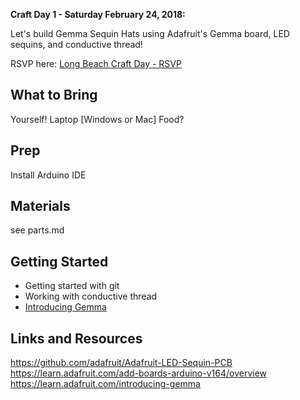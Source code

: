 **Craft Day 1 - Saturday February 24, 2018:**

Let's build Gemma Sequin Hats using Adafruit's Gemma board, LED sequins, and conductive thread!  

RSVP here: [Long Beach Craft Day - RSVP](https://longbeachcraftday01.splashthat.com/)  

## What to Bring
Yourself!
Laptop [Windows or Mac]
Food?

## Prep
Install Arduino IDE

## Materials
see parts.md

## Getting Started
- Getting started with git
- Working with conductive thread
- [Introducing Gemma](https://learn.adafruit.com/introducing-gemma)


## Links and Resources
https://github.com/adafruit/Adafruit-LED-Sequin-PCB
https://learn.adafruit.com/add-boards-arduino-v164/overview
https://learn.adafruit.com/introducing-gemma
